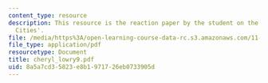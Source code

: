 ```yaml
---
content_type: resource
description: This resource is the reaction paper by the student on the topic 'Resilient
  Cities'.
file: /media/https%3A/open-learning-course-data-rc.s3.amazonaws.com/11-941-disaster-vulnerability-and-resilience-spring-2005/8a5a7cd35823e8b1971726eb0733905d_cheryl_lowry9.pdf
file_type: application/pdf
resourcetype: Document
title: cheryl_lowry9.pdf
uid: 8a5a7cd3-5823-e8b1-9717-26eb0733905d
---
```

